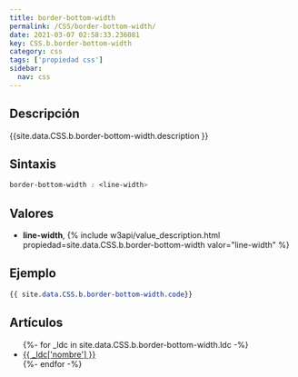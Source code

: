 ```yaml
---
title: border-bottom-width
permalink: /CSS/border-bottom-width/
date: 2021-03-07 02:58:33.236081
key: CSS.b.border-bottom-width
category: css
tags: ['propiedad css']
sidebar: 
  nav: css
---
```


## Descripción
{{site.data.CSS.b.border-bottom-width.description }}

## Sintaxis
~~~css
border-bottom-width : <line-width>
~~~

## Valores
* **line-width**,  {% include w3api/value_description.html propiedad=site.data.CSS.b.border-bottom-width valor="line-width" %}

## Ejemplo
~~~css
{{ site.data.CSS.b.border-bottom-width.code}}
~~~

## Artículos
<ul>
{%- for _ldc in site.data.CSS.b.border-bottom-width.ldc -%}
   <li>
       <a href="{{_ldc['url'] }}">{{ _ldc['nombre'] }}</a>
   </li>
{%- endfor -%}
</ul>
